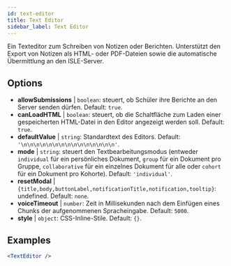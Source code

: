 ```yaml
---
id: text-editor
title: Text Editor
sidebar_label: Text Editor
---
```


Ein Texteditor zum Schreiben von Notizen oder Berichten. Unterstützt den Export von Notizen als HTML- oder PDF-Dateien sowie die automatische Übermittlung an den ISLE-Server.

## Options

* __allowSubmissions__ | `boolean`: steuert, ob Schüler ihre Berichte an den Server senden dürfen. Default: `true`.
* __canLoadHTML__ | `boolean`: steuert, ob die Schaltfläche zum Laden einer gespeicherten HTML-Datei in den Editor angezeigt werden soll. Default: `true`.
* __defaultValue__ | `string`: Standardtext des Editors. Default: `'\n\n\n\n\n\n\n\n\n\n\n\n\n\n\n'`.
* __mode__ | `string`: steuert den Textbearbeitungsmodus (entweder `individual` für ein persönliches Dokument, `group` für ein Dokument pro Gruppe, `collaborative` für ein einzelnes Dokument für alle oder `cohort` für ein Dokument pro Kohorte). Default: `'individual'`.
* __resetModal__ | `{title,body,buttonLabel,notificationTitle,notification,tooltip}`: undefined. Default: `none`.
* __voiceTimeout__ | `number`: Zeit in Millisekunden nach dem Einfügen eines Chunks der aufgenommenen Spracheingabe. Default: `5000`.
* __style__ | `object`: CSS-Inline-Stile. Default: `{}`.


## Examples

```jsx live
<TextEditor />
```

